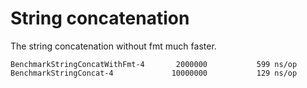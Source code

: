 # String concatenation

The string concatenation without fmt much faster.

```
BenchmarkStringConcatWithFmt-4   	 2000000	       599 ns/op
BenchmarkStringConcat-4          	10000000	       129 ns/op
```